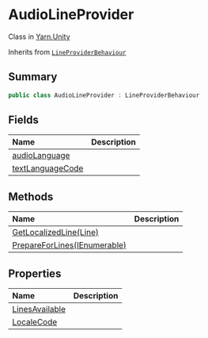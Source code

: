 # AudioLineProvider

Class in [Yarn.Unity](/api/csharp/yarn.unity.md)

Inherits from [`LineProviderBehaviour`](/api/csharp/yarn.unity.lineproviderbehaviour.md)

## Summary



```csharp
public class AudioLineProvider : LineProviderBehaviour
```

## Fields

|Name|Description|
|:---|:---|
|[audioLanguage](/api/csharp/yarn.unity.audiolineprovider.audiolanguage.md)||
|[textLanguageCode](/api/csharp/yarn.unity.audiolineprovider.textlanguagecode.md)||

## Methods

|Name|Description|
|:---|:---|
|[GetLocalizedLine(Line)](/api/csharp/yarn.unity.audiolineprovider.getlocalizedline.md)||
|[PrepareForLines(IEnumerable<string>)](/api/csharp/yarn.unity.audiolineprovider.prepareforlines.md)||

## Properties

|Name|Description|
|:---|:---|
|[LinesAvailable](/api/csharp/yarn.unity.audiolineprovider.linesavailable.md)||
|[LocaleCode](/api/csharp/yarn.unity.audiolineprovider.localecode.md)||

